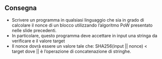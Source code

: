 ## Consegna


- Scrivere un programma in qualsiasi linguaggio che sia 
  in grado di calcolare il nonce di un blocco utilizzando l’algoritmo PoW presentato nelle slide precedenti.
- In particolare, questo programma deve accettare in 
  input una stringa da verificare e il valore target
- Il nonce dovrà essere un valore tale che:
SHA256(input || nonce) < target
dove || è l’operazione di concatenazione di stringhe.
 